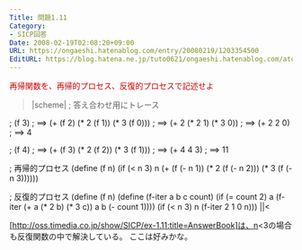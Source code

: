 ```yaml
---
Title: 問題1.11
Category:
- SICP回答
Date: 2008-02-19T02:08:20+09:00
URL: https://ongaeshi.hatenablog.com/entry/20080219/1203354500
EditURL: https://blog.hatena.ne.jp/tuto0621/ongaeshi.hatenablog.com/atom/entry/6435922169449193148
---
```


<span style="color:#CC0000;">再帰関数を、再帰的プロセス、反復的プロセスで記述せよ</span>

>|scheme|
; 答え合わせ用にトレース

; (f 3)
; ==> (+ (f 2) (* 2 (f 1)) (* 3 (f 0)))
; ==> (+ 2 (* 2 1) (* 3 0))
; ==> (+ 2 2 0)
; ==> 4

; (f 4)
; ==> (+ (f 3) (* 2 (f 2)) (* 3 (f 1)))
; ==> (+ 4 4 3)
; ==> 11

; 再帰的プロセス
(define (f n)
  (if (< n 3)
      n
      (+ (f (- n 1)) (* 2 (f (- n 2))) (* 3 (f (- n 3))))))

; 反復的プロセス
(define (f n)
  (define (f-iter a b c count)
    (if (= count 2)
	a
	(f-iter (+ a (* 2 b) (* 3 c)) a b (- count 1))))
  (if (< n 3)
      n
      (f-iter 2 1 0 n)))
||<

[http://oss.timedia.co.jp/show/SICP/ex-1.11:title=AnswerBook]は、n<3の場合も反復関数の中で解決している。
ここは好みかな。

